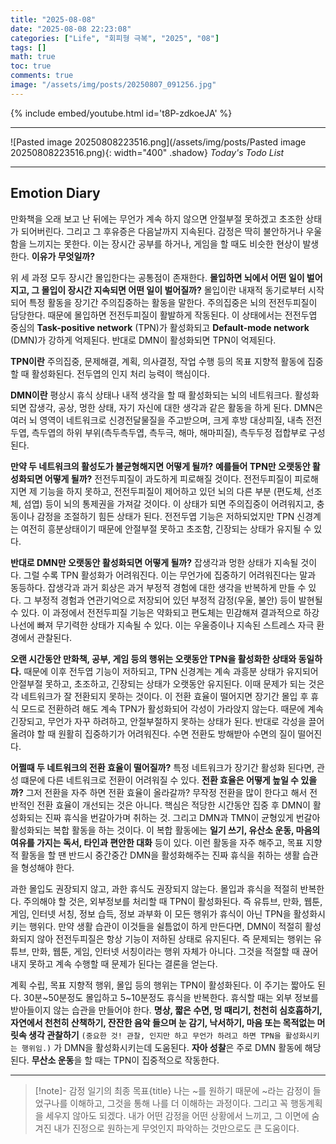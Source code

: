 ```yaml
---
title: "2025-08-08"
date: "2025-08-08 22:23:08"
categories: ["Life", "회피형 극복", "2025", "08"]
tags: []
math: true
toc: true
comments: true
image: "/assets/img/posts/20250807_091256.jpg"
---
```


{% include embed/youtube.html id='t8P-zdkoeJA' %}



---

![Pasted image 20250808223516.png](/assets/img/posts/Pasted image 20250808223516.png){: width="400" .shadow}
_Today's Todo List_

---
## Emotion Diary
만화책을 오래 보고 난 뒤에는 무언가 계속 하지 않으면 안절부절 못하겠고 초조한 상태가 되어버린다. 그리고 그 후유증은 다음날까지 지속된다. 감정은 딱히 불안하거나 우울함을 느끼지는 못한다. 이는 장시간 공부를 하거나, 게임을 할 때도 비슷한 현상이 발생한다. **이유가 무엇일까?**

위 세 과정 모두 장시간 몰입한다는 공통점이 존재한다. **몰입하면 뇌에서 어떤 일이 벌어지고, 그 몰입이 장시간 지속되면 어떤 일이 벌어질까?** 몰입이란 내재적 동기로부터 시작되어 특정 활동을 장기간 주의집중하는 활동을 말한다. 주의집중은 뇌의 전전두피질이 담당한다. 때문에 몰입하면 전전두피질이 활발하게 작동된다. 이 상태에서는 전전두엽 중심의 **Task-positive network** (TPN)가 활성화되고 **Default-mode network** (DMN)가 강하게 억제된다. 반대로 DMN이 활성화되면 TPN이 억제된다.

**TPN이란** 주의집중, 문제해결, 계획, 의사결정, 작업 수행 등의 목표 지향적 활동에 집중할 때 활성화된다. 전두엽의 인지 처리 능력이 핵심이다.

**DMN이란** 평상시 휴식 상태나 내적 생각을 할 때 활성화되는 뇌의 네트워크다. 활성화되면 잡생각, 공상, 멍한 상태, 자기 자신에 대한 생각과 같은 활동을 하게 된다. DMN은 여러 뇌 영역이 네트워크로 신경전달물질을 주고받으며, 크게 후방 대상피질, 내측 전전두엽, 측두엽의 하위 부위(측두측두엽, 측두극, 해마, 해마피질), 측두두정 접합부로 구성된다.

**만약 두 네트워크의 활성도가 불균형해지면 어떻게 될까?** **예를들어 TPN만 오랫동안 활성화되면 어떻게 될까?** 전전두피질이 과도하게 피로해질 것이다. 전전두피질이 피로해지면 제 기능을 하지 못하고, 전전두피질이 제어하고 있던 뇌의 다른 부분 (편도체, 선조체, 섬엽) 등이 뇌의 통제권을 가져갈 것이다. 이 상태가 되면 주의집중이 어려워지고, 충동이나 감정을 조절하기 힘든 상태가 된다. 전전두엽 기능은 저하되었지만 TPN 신경계는 여전히 흥분상태이기 때문에 안절부절 못하고 초조함, 긴장되는 상태가 유지될 수 있다.

**반대로 DMN만 오랫동안 활성화되면 어떻게 될까?** 잡생각과 멍한 상태가 지속될 것이다. 그럴 수록 TPN 활성화가 어려워진다. 이는 무언가에 집중하기 어려워진다는 말과 동등하다. 잡생각과 과거 회상은 과거 부정적 경험에 대한 생각을 반복하게 만들 수 있다. 그 부정적 경험과 연관기억으로 저장되어 있던 부정적 감정(우울, 불안) 등이 발현될 수 있다. 이 과정에서 전전두피질 기능은 약화되고 편도체는 민감해져 결과적으로 하강 나선에 빠져 무기력한 상태가 지속될 수 있다. 이는 우울증이나 지속된 스트레스 자극 환경에서 관찰된다.

**오랜 시간동안 만화책, 공부, 게임 등의 행위는 오랫동안 TPN을 활성화한 상태와 동일하다.** 때문에 이후 전두엽 기능이 저하되고, TPN 신경계는 계속 과흥분 상태가 유지되어 안절부절 못하고, 초조하고, 긴장되는 상태가 오랫동안 유지된다. 이때 문제가 되는 것은 각 네트워크가 잘 전환되지 못하는 것이다. 이 전환 효율이 떨어지면 장기간 몰입 후 휴식 모드로 전환하려 해도 계속 TPN가 활성화되어 각성이 가라앉지 않는다. 때문에 계속 긴장되고, 무언가 자꾸 하려하고, 안절부절하지 못하는 상태가 된다. 반대로 각성을 끌어올려야 할 때 원활히 집중하기가 어려워진다. 수면 전환도 방해받아 수면의 질이 떨어진다.

**어쩔때 두 네트워크의 전환 효율이 떨어질까?** 특정 네트워크가 장기간 활성화 된다면, 관성 떄문에 다른 네트워크로 전환이 어려워질 수 있다. **전환 효율은 어떻게 높일 수 있을까?** 그저 전환을 자주 하면 전환 효율이 올라갈까? 무작정 전환을 많이 한다고 해서 전반적인 전환 효율이 개선되는 것은 아니다. 핵심은 적당한 시간동안 집중 후 DMN이 활성화되는 진짜 휴식을 번갈아가며 취하는 것. 그리고 DMN과 TMN이 균형있게 번갈아 활성화되는 복합 활동을 하는 것이다. 이 복합 활동에는 **일기 쓰기, 유산소 운동, 마음의 여유를 가지는 독서, 타인과 편안한 대화** 등이 있다. 이런 활동을 자주 해주고, 목표 지향적 활동을 할 땐 반드시 중간중간 DMN을 활성화해주는 진짜 휴식을 취하는 생활 습관을 형성해야 한다. 

과한 몰입도 권장되지 않고, 과한 휴식도 권장되지 않는다. 몰입과 휴식을 적절히 반복한다. 주의해야 할 것은, 외부정보를 처리할 때 TPN이 활성화된다. 즉 유튜브, 만화, 웹툰, 게임, 인터넷 서칭, 정보 습득, 정보 과부화 이 모든 행위가 휴식이 아닌 TPN을 활성화시키는 행위다. 만약 생활 습관이 이것들을 쉴틈없이 하게 만든다면, DMN이 적절히 활성화되지 않아 전전두피질은 항상 기능이 저하된 상태로 유지된다. 즉 문제되는 행위는 유튜브, 만화, 웹툰, 게임, 인터넷 서칭이라는 행위 자체가 아니다. 그것을 적절할 때 끊어내지 못하고 계속 수행할 때 문제가 된다는 결론을 얻는다. 

계획 수립, 목표 지향적 행위, 몰입 등의 행위는 TPN이 활성화된다. 이 주기는 짧아도 된다. 30분~50분정도 몰입하고 5~10분정도 휴식을 반복한다. 휴식할 때는 외부 정보를 받아들이지 않는 습관을 만들어야 한다. **명상, 짧은 수면, 멍 때리기, 천천히 심호흡하기, 자연에서 천천히 산책하기, 잔잔한 음악 들으며 눈 감기, 낙서하기, 마음 또는 목적없는 머릿속 생각 관찰하기** `(중요한 것! 관찰, 인지만 하고 무언가 하려고 하면 TPN을 활성화시키는 행위임.)` 가 DMN을 활성화시키는데 도움된다. **자아 성찰**은 주로 DMN 활동에 해당된다. **무산소 운동**을 할 때는 TPN이 집중적으로 작동한다.

---

> [!note]- 감정 일기의 최종 목표{title}
> 나는 ~를 원하기 때문에 ~라는 감정이 들었구나를 이해하고, 그것을 통해 나를 더 이해하는 과정이다.
> 그리고 꼭 행동계획을 세우지 않아도 되겠다. 내가 어떤 감정을 어떤 상황에서 느끼고, 그 이면에 숨겨진 내가 진정으로 원하는게 무엇인지 파악하는 것만으로도 큰 도움이다.